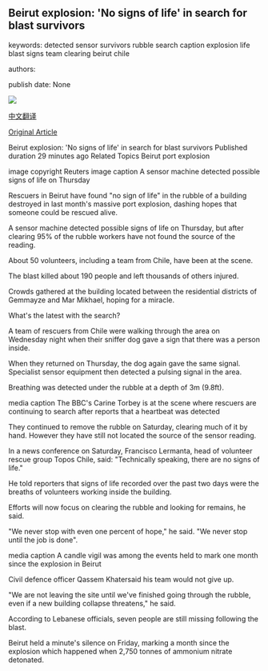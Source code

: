 ## Beirut explosion: 'No signs of life' in search for blast survivors

keywords: detected sensor survivors rubble search caption explosion life blast signs team clearing beirut chile

authors: 

publish date: None

![](https://ichef.bbci.co.uk/news/1024/branded_news/12BF1/production/_114258767_ebc2a92b-e465-475a-8f9b-fa01c43277c9.jpg)

[中文翻译](Beirut%20explosion%3A%20%27No%20signs%20of%20life%27%20in%20search%20for%20blast%20survivors_zh.md)

[Original Article](https://www.bbc.com/news/world-middle-east-54044830)

Beirut explosion: 'No signs of life' in search for blast survivors Published duration 29 minutes ago Related Topics Beirut port explosion

image copyright Reuters image caption A sensor machine detected possible signs of life on Thursday

Rescuers in Beirut have found "no sign of life" in the rubble of a building destroyed in last month's massive port explosion, dashing hopes that someone could be rescued alive.

A sensor machine detected possible signs of life on Thursday, but after clearing 95% of the rubble workers have not found the source of the reading.

About 50 volunteers, including a team from Chile, have been at the scene.

The blast killed about 190 people and left thousands of others injured.

Crowds gathered at the building located between the residential districts of Gemmayze and Mar Mikhael, hoping for a miracle.

What's the latest with the search?

A team of rescuers from Chile were walking through the area on Wednesday night when their sniffer dog gave a sign that there was a person inside.

When they returned on Thursday, the dog again gave the same signal. Specialist sensor equipment then detected a pulsing signal in the area.

Breathing was detected under the rubble at a depth of 3m (9.8ft).

media caption The BBC's Carine Torbey is at the scene where rescuers are continuing to search after reports that a heartbeat was detected

They continued to remove the rubble on Saturday, clearing much of it by hand. However they have still not located the source of the sensor reading.

In a news conference on Saturday, Francisco Lermanta, head of volunteer rescue group Topos Chile, said: "Technically speaking, there are no signs of life."

He told reporters that signs of life recorded over the past two days were the breaths of volunteers working inside the building.

Efforts will now focus on clearing the rubble and looking for remains, he said.

"We never stop with even one percent of hope," he said. "We never stop until the job is done".

media caption A candle vigil was among the events held to mark one month since the explosion in Beirut

Civil defence officer Qassem Khatersaid his team would not give up.

"We are not leaving the site until we've finished going through the rubble, even if a new building collapse threatens," he said.

According to Lebanese officials, seven people are still missing following the blast.

Beirut held a minute's silence on Friday, marking a month since the explosion which happened when 2,750 tonnes of ammonium nitrate detonated.